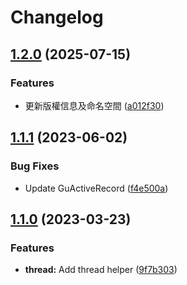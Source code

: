 # Changelog

## [1.2.0](https://github.com/nueip/yii2-common/compare/1.1.1...v1.2.0) (2025-07-15)


### Features

* 更新版權信息及命名空間 ([a012f30](https://github.com/nueip/yii2-common/commit/a012f307c967921f2888e3d014de7fc71aa3d51b))

## [1.1.1](https://github.com/nueip/yii2-common/compare/1.1.0...1.1.1) (2023-06-02)

### Bug Fixes

* Update GuActiveRecord ([f4e500a](https://github.com/nueip/yii2-common/commit/f4e500ada9e7077c68e2bb4d0f6b340d447b0432))

## [1.1.0](https://github.com/nueip/yii2-common/compare/1.0.5...1.1.0) (2023-03-23)

### Features

* **thread:** Add thread helper ([9f7b303](https://github.com/nueip/yii2-common/commit/9f7b3038f73d0fbde0ce9af4da134ab97a5e69e3))
